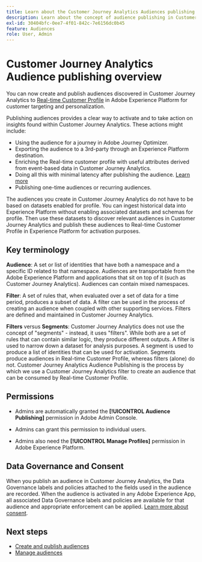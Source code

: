 ```yaml
---
title: Learn about the Customer Journey Analytics Audiences publishing overview
description: Learn about the concept of audience publishing in Customer Journey Analytics
exl-id: 30404bfc-0ee7-4f01-842c-7e6156dc0b45
feature: Audiences
role: User, Admin
---
```

# Customer Journey Analytics Audience publishing overview

You can now create and publish audiences discovered in Customer Journey Analytics to [Real-time Customer Profile](https://experienceleague.adobe.com/docs/experience-platform/profile/home.html) in Adobe Experience Platform for customer targeting and personalization. 

Publishing audiences provides a clear way to activate and to take action on insights found within Customer Journey Analytics. These actions might include:

* Using the audience for a journey in Adobe Journey Optimizer.
* Exporting the audience to a 3rd-party through an Experience Platform destination.
* Enriching the Real-time customer profile with useful attributes derived from event-based data in Customer Journey Analytics.
* Doing all this with minimal latency after publishing the audience. [Learn more](https://experienceleague.adobe.com/docs/analytics-platform/using/cja-components/audiences/publish.html#latency)
* Publishing one-time audiences or recurring audiences.

The audiences you create in Customer Journey Analytics do not have to be based on datasets enabled for profile. You can ingest historical data into Experience Platform without enabling associated datasets and schemas for profile. Then use these datasets to discover relevant audiences in Customer Journey Analytics and publish these audiences to Real-time Customer Profile in Experience Platform for activation purposes.

## Key terminology

**Audience**: A set or list of identities that have both a namespace and a specific ID related to that namespace. Audiences are transportable from the Adobe Experience Platform and applications that sit on top of it (such as Customer Journey Analytics). Audiences can contain mixed namespaces.

**Filter**: A set of rules that, when evaluated over a set of data for a time period, produces a subset of data. A filter can be used in the process of creating an audience when coupled with other supporting services. Filters are defined and maintained in Customer Journey Analytics.

**Filters** versus **Segments**: Customer Journey Analytics does not use the concept of "segments" - instead, it uses "filters". While both are a set of rules that can contain similar logic, they produce different outputs. A filter is used to narrow down a dataset for analysis purposes. A segment is used to produce a list of identities that can be used for activation. Segments produce audiences in Real-time Customer Profile, whereas filters (alone) do not. Customer Journey Analytics Audience Publishing is the process by which we use a Customer Journey Analytics filter to create an audience that can be consumed by Real-time Customer Profile.

## Permissions

* Admins are automatically granted the **[!UICONTROL Audience Publishing]** permission in Adobe Admin Console. 

* Admins can grant this permission to individual users.

* Admins also need the **[!UICONTROL Manage Profiles]** permission in Adobe Experience Platform.

## Data Governance and Consent

When you publish an audience in Customer Journey Analytics, the Data Governance labels and policies attached to the fields used in the audience are recorded.  When the audience is activated in any Adobe Experience App, all associated Data Governance labels and policies are available for that audience and appropriate enforcement can be applied. [Learn more about consent](https://experienceleague.adobe.com/docs/experience-platform/data-governance/policies/user-guide.html#consent-policy).

## Next steps

* [Create and publish audiences](/help/components/audiences/publish.md)
* [Manage audiences](/help/components/audiences/manage.md)
